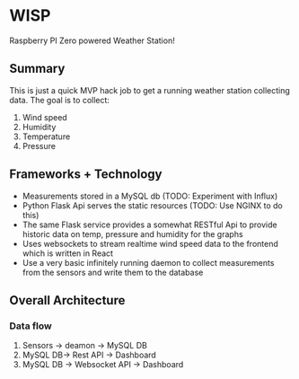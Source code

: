 # WISP
Raspberry PI Zero powered Weather Station! 

## Summary
This is just a quick MVP hack job to get a running weather station collecting data. 
The goal is to collect:
1. Wind speed 
2. Humidity
3. Temperature 
4. Pressure

## Frameworks + Technology
* Measurements stored in a MySQL db (TODO: Experiment with Influx)
* Python Flask Api serves the static resources (TODO: Use NGINX to do this)
* The same Flask service provides a somewhat RESTful Api to provide historic data on temp, pressure and humidity for the graphs
* Uses websockets to stream realtime wind speed data to the frontend which is written in React
* Use a very basic infinitely running daemon to collect measurements from the sensors and write them to the database


## Overall Architecture

### Data flow

1. Sensors -> deamon -> MySQL DB 
2. MySQL DB-> Rest API -> Dashboard
3. MySQL DB -> Websocket API -> Dashboard
